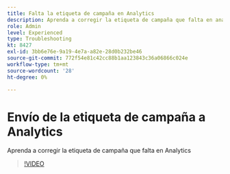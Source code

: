 ```yaml
---
title: Falta la etiqueta de campaña en Analytics
description: Aprenda a corregir la etiqueta de campaña que falta en analytics
role: Admin
level: Experienced
type: Troubleshooting
kt: 8427
exl-id: 3bb6e76e-9a19-4e7a-a82e-28d0b232be46
source-git-commit: 772f54e81c42cc88b1aa123843c36a06866c024e
workflow-type: tm+mt
source-wordcount: '28'
ht-degree: 0%

---
```


# Envío de la etiqueta de campaña a Analytics

Aprenda a corregir la etiqueta de campaña que falta en Analytics

>[!VIDEO](https://video.tv.adobe.com/v/335983?quality=12)
